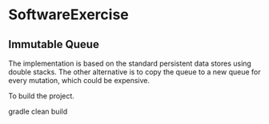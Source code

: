 # SoftwareExercise


## Immutable Queue 

The implementation is based on the standard persistent data stores using double stacks. The other alternative
is to copy the queue to a new queue for every mutation, which could be expensive.

To build the project.

gradle clean build
